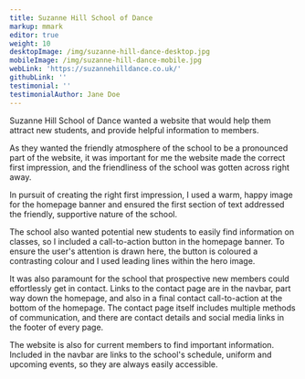 ```yaml
---
title: Suzanne Hill School of Dance
markup: mmark
editor: true
weight: 10
desktopImage: /img/suzanne-hill-dance-desktop.jpg
mobileImage: /img/suzanne-hill-dance-mobile.jpg
webLink: 'https://suzannehilldance.co.uk/'
githubLink: ''
testimonial: ''
testimonialAuthor: Jane Doe
---
```


Suzanne Hill School of Dance wanted a website that would help them attract new students, and provide helpful information to members.

As they wanted the friendly atmosphere of the school to be a pronounced part of the website, it was important for me the website made the correct first impression, and the friendliness of the school was gotten across right away.

In pursuit of creating the right first impression, I used a warm, happy image for the homepage banner and ensured the first section of text addressed the friendly, supportive nature of the school.

The school also wanted potential new students to easily find information on classes, so I included a call-to-action button in the homepage banner. To ensure the user's attention is drawn here, the button is coloured a contrasting colour and I used leading lines within the hero image.

It was also paramount for the school that prospective new members could effortlessly get in contact. Links to the contact page are in the navbar, part way down the homepage, and also in a final contact call-to-action at the bottom of the homepage. The contact page itself includes multiple methods of communication, and there are contact details and social media links in the footer of every page.

The website is also for current members to find important information. Included in the navbar are links to the school's schedule, uniform and upcoming events, so they are always easily accessible.
